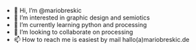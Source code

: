 - 👋 Hi, I’m @mariobreskic
- 👀 I’m interested in graphic design and semiotics
- 🌱 I’m currently learning python and processing
- 💞️ I’m looking to collaborate on processing
- 📫 How to reach me is easiest by mail hallo(a)mariobreskic.de

<!---
mariobreskic/mariobreskic is a ✨ special ✨ repository because its `README.md` (this file) appears on your GitHub profile.
You can click the Preview link to take a look at your changes.
--->
